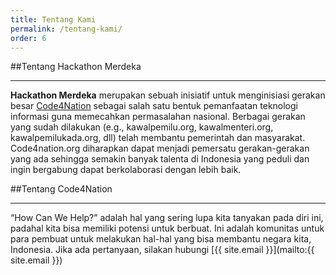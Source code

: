 ```yaml
---
title: Tentang Kami
permalink: /tentang-kami/
order: 6
---
```


##Tentang Hackathon Merdeka
- - -
**Hackathon Merdeka** merupakan sebuah inisiatif untuk menginisiasi gerakan besar [Code4Nation](http://code4nation.id) sebagai salah satu bentuk pemanfaatan teknologi informasi guna memecahkan permasalahan nasional. Berbagai gerakan yang sudah dilakukan (e.g., kawalpemilu.org, kawalmenteri.org, kawalpemilukada.org, dll) telah membantu pemerintah dan masyarakat. Code4nation.org diharapkan dapat menjadi pemersatu gerakan-gerakan yang ada sehingga semakin banyak talenta di Indonesia yang peduli dan ingin bergabung dapat berkolaborasi dengan lebih baik.

##Tentang Code4Nation
- - -
“How Can We Help?” adalah hal yang sering lupa kita tanyakan pada diri ini, padahal kita bisa memiliki potensi untuk berbuat. Ini adalah komunitas untuk para pembuat untuk melakukan hal-hal yang bisa membantu negara kita, Indonesia.
Jika ada pertanyaan, silakan hubungi [{{ site.email }}](mailto:{{ site.email }})
